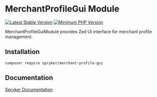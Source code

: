 # MerchantProfileGui Module
[![Latest Stable Version](https://poser.pugx.org/spryker/merchant-profile-gui/v/stable.svg)](https://packagist.org/packages/spryker/merchant-profile-gui)
[![Minimum PHP Version](https://img.shields.io/badge/php-%3E%3D%207.4-8892BF.svg)](https://php.net/)

MerchantProfileGuiModule provides Zed UI interface for merchant profile management.

## Installation

```
composer require spryker/merchant-profile-gui
```

## Documentation

[Spryker Documentation](https://docs.spryker.com)
